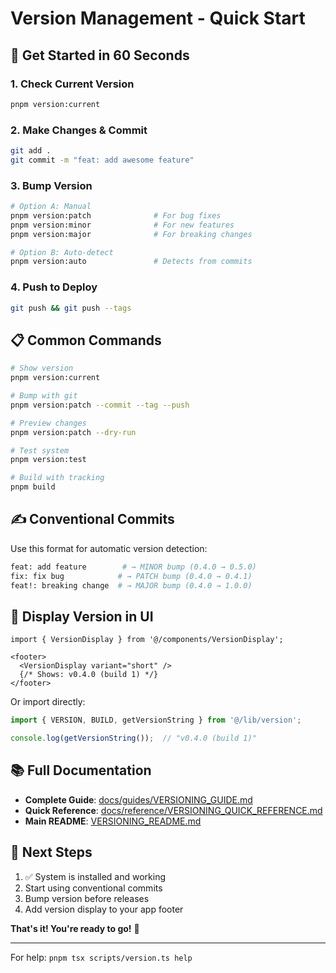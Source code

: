 # Version Management - Quick Start

## 🚀 Get Started in 60 Seconds

### 1. Check Current Version
```bash
pnpm version:current
```

### 2. Make Changes & Commit
```bash
git add .
git commit -m "feat: add awesome feature"
```

### 3. Bump Version
```bash
# Option A: Manual
pnpm version:patch              # For bug fixes
pnpm version:minor              # For new features
pnpm version:major              # For breaking changes

# Option B: Auto-detect
pnpm version:auto               # Detects from commits
```

### 4. Push to Deploy
```bash
git push && git push --tags
```

## 📋 Common Commands

```bash
# Show version
pnpm version:current

# Bump with git
pnpm version:patch --commit --tag --push

# Preview changes
pnpm version:patch --dry-run

# Test system
pnpm version:test

# Build with tracking
pnpm build
```

## ✍️ Conventional Commits

Use this format for automatic version detection:

```bash
feat: add feature        # → MINOR bump (0.4.0 → 0.5.0)
fix: fix bug            # → PATCH bump (0.4.0 → 0.4.1)
feat!: breaking change  # → MAJOR bump (0.4.0 → 1.0.0)
```

## 🎨 Display Version in UI

```tsx
import { VersionDisplay } from '@/components/VersionDisplay';

<footer>
  <VersionDisplay variant="short" />
  {/* Shows: v0.4.0 (build 1) */}
</footer>
```

Or import directly:

```typescript
import { VERSION, BUILD, getVersionString } from '@/lib/version';

console.log(getVersionString());  // "v0.4.0 (build 1)"
```

## 📚 Full Documentation

- **Complete Guide**: [docs/guides/VERSIONING_GUIDE.md](docs/guides/VERSIONING_GUIDE.md)
- **Quick Reference**: [docs/reference/VERSIONING_QUICK_REFERENCE.md](docs/reference/VERSIONING_QUICK_REFERENCE.md)
- **Main README**: [VERSIONING_README.md](VERSIONING_README.md)

## 🎯 Next Steps

1. ✅ System is installed and working
2. Start using conventional commits
3. Bump version before releases
4. Add version display to your app footer

**That's it! You're ready to go!** 🎉

---

For help: `pnpm tsx scripts/version.ts help`

